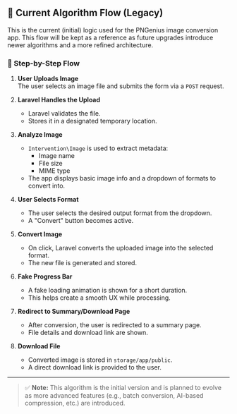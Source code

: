 ## 🧠 Current Algorithm Flow (Legacy)

This is the current (initial) logic used for the PNGenius image conversion app. This flow will be kept as a reference as future upgrades introduce newer algorithms and a more refined architecture.

### 🔁 Step-by-Step Flow

1. **User Uploads Image**  
   The user selects an image file and submits the form via a `POST` request.

2. **Laravel Handles the Upload**  
   - Laravel validates the file.
   - Stores it in a designated temporary location.

3. **Analyze Image**  
   - `Intervention\Image` is used to extract metadata:
     - Image name
     - File size
     - MIME type
   - The app displays basic image info and a dropdown of formats to convert into.

4. **User Selects Format**  
   - The user selects the desired output format from the dropdown.
   - A "Convert" button becomes active.

5. **Convert Image**  
   - On click, Laravel converts the uploaded image into the selected format.
   - The new file is generated and stored.

6. **Fake Progress Bar**  
   - A fake loading animation is shown for a short duration.
   - This helps create a smooth UX while processing.

7. **Redirect to Summary/Download Page**  
   - After conversion, the user is redirected to a summary page.
   - File details and download link are shown.

8. **Download File**  
   - Converted image is stored in `storage/app/public`.
   - A direct download link is provided to the user.

---

> ✅ **Note:** This algorithm is the initial version and is planned to evolve as more advanced features (e.g., batch conversion, AI-based compression, etc.) are introduced.
